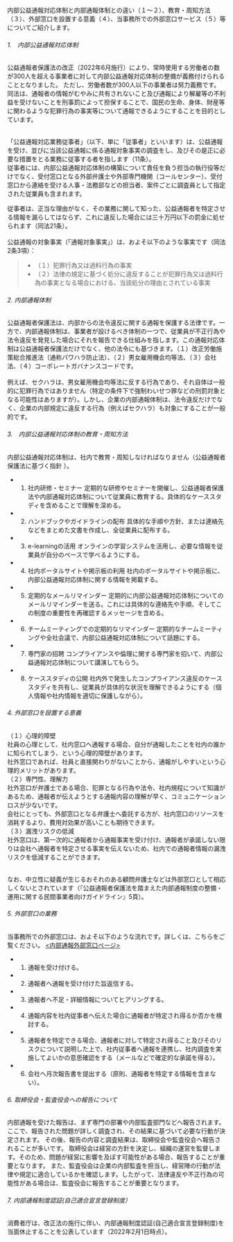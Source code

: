 内部公益通報対応体制と内部通報体制との違い（１〜２）、教育・周知方法（３）、外部窓口を設置する意義（４）、当事務所での外部窓口サービス（５）等についてご紹介します。
###### 1.　内部公益通報対応体制<br>
公益通報者保護法の改正（2022年6月施行）により、常時使用する労働者の数が300人を超える事業者に対して内部公益通報対応体制の整備が義務付けられることとなりました。
ただし、労働者数が300人以下の事業者は努力義務です。
<br>
同法は、通報者の情報がむやみに共有されないこと及び通報により解雇等の不利益を受けないことを刑事罰によって担保することで、国民の生命、身体、財産等に関わるような犯罪行為の事実等について通報できるようにすることを目的としています。<br>

<br>
「公益通報対応業務従事者」（以下、単に「従事者」といいます）は、公益通報を受け、並びに当該公益通報に係る通報対象事実の調査をし、及びその是正に必要な措置をとる業務に従事する者を指します（11条）。
<br>
従事者には、内部公益通報対応体制の構築について責任を負う担当の執行役等だけでなく、受付窓口となる外部弁護士や外部専門機関（コールセンター）、受付窓口から連絡を受ける人事・法務部などの担当者、案件ごとに調査員として指定された従業員も含まれます。
<br>

従事者は、正当な理由がなく、その業務に関して知った、公益通報者を特定させる情報を漏らしてはならず、これに違反した場合には三十万円以下の罰金に処せられます（同法21条）。
<br>
<br>
公益通報の対象事実（「通報対象事実」）は、およそ以下のような事実です（同法2条3項）：<br>
 >- （１）犯罪行為又は過料行為の事実
 >- （２）法律の規定に基づく処分に違反することが犯罪行為又は過料行為の事実となる場合における、当該処分の理由とされている事実

###### 2. 内部通報体制<br>

公益通報者保護法は、内部からの法令違反に関する通報を保護する法律です。一方で、内部通報体制は、事業者が設けるべき体制の一つで、従業員が不正行為や法令違反を発見した場合にそれを報告できる仕組みを指します。この通報対応体制は公益通報者保護法だけでなく、他の法令にも基づきます。（１）改正労働施策総合推進法（通称パワハラ防止法）、（２）男女雇用機会均等法、（３）会社法、（４）コーポレートガバナンスコードです。
<br>
<br>
例えば、セクハラは、男女雇用機会均等法に反する行為であり、それ自体は一般的に犯罪行為ではありません（特定の条件下で強制わいせつ罪などの刑罰対象となる可能性はありますが）。しかし、企業の内部通報体制は、法令違反だけでなく、企業の内部規定に違反する行為（例えばセクハラ）も対象にすることが一般的です。

###### 3.　内部公益通報対応体制の教育・周知方法<br>
内部公益通報対応体制は、社内で教育・周知しなければなりません（公益通報者保護法に基づく指針 ）。

- 1. 社内研修・セミナー
定期的な研修やセミナーを開催し、公益通報者保護法や内部通報対応体制について従業員に教育する。具体的なケーススタディを含めることで理解を深める。
- 2. ハンドブックやガイドラインの配布
具体的な手順や方針、または連絡先などをまとめた文書を作成し、全従業員に配布する。
- 3. e-learningの活用
オンラインの学習システムを活用し、必要な情報を従業員が自分のペースで学べるようにする。
- 4. 社内ポータルサイトや掲示板の利用
社内のポータルサイトや掲示板に、内部公益通報対応体制に関する情報を掲載する。
- 5. 定期的なメールリマインダー
定期的に内部公益通報対応体制についてのメールリマインダーを送る。これには具体的な連絡先や手順、そしてこの制度の重要性を再確認するメッセージを含める。
- 6. チームミーティングでの定期的なリマインダー
定期的なチームミーティングや全社会議で、内部公益通報対応体制について話題にする。
- 7. 専門家の招聘
コンプライアンスや倫理に関する専門家を招いて、内部公益通報対応体制について講演してもらう。
- 8. ケーススタディの公開
社内外で発生したコンプライアンス違反のケーススタディを共有し、従業員が具体的な状況を理解できるようにする（個人情報や社内情報を適切に保護しながら）。

###### 4. 外部窓口を設置する意義<br>
（１）心理的障壁
<br>
社員の心理として、社内窓口へ通報する場合、自分が通報したことを社内の誰かに知られてしまう、という心理的障壁があります。
<br>
社外窓口であれば、社員と直接関わりがないことから、通報がしやすいという心理的メリットがあります。
<br>
（２）専門性、理解力
<br>
社外窓口が弁護士である場合、犯罪となる行為や法令、社内規程について知識があるため、通報者が伝えようとする通報内容の理解が早く、コミュニケーションロスが少ないです。
<br>
会社にとっても、外部窓口となる弁護士へ委託する方が、社内窓口のリソースを消耗するより、費用対効果が高いことも期待できます。
<br>
（３）漏洩リスクの低減
<br>
社外窓口は、第一次的に通報者から通報事実を受け付け、通報者が承諾しない限りは会社へ通報者を特定させる事実を伝えないため、社内での通報者情報の漏洩リスクを低減することができます。
<br>
<br>

なお、中立性に疑義が生じるおそれのある顧問弁護士などは外部窓口として相応しくないとされています（『公益通報者保護法を踏まえた内部通報制度の整備・運用に関する民間事業者向けガイドライン』5頁）。

###### 5. 外部窓口の業務
当事務所での外部窓口は、およそ以下のような流れです。詳しくは、こちらをご覧ください。 <a href= "https://www.s-law.tokyo/whistleblowing-contact"><span style="text-decoration: underline"><内部通報外部窓口ページ></span></a>

- 1. 通報を受け付ける。
- 2. 通報者へ通報を受け付けた旨返信する。
- 3. 通報者へ不足・詳細情報についてヒアリングする。
- 4. 通報内容を社内従事者へ伝えた場合に通報者が特定され得るか否かを検討する。
- 5. 通報者を特定できる場合、通報者に対して特定され得ること及びそのリスクについて説明した上で、社内従事者へ通報を連携し、社内調査を実施してよいかの意思確認をする（メールなどで確定的な承諾を得る）。
- 6. 会社へ月次報告書を提出する（原則、通報者を特定する情報を含まない）。


###### 6. 取締役会・監査役会への報告について

内部通報を受けた報告は、まず専門の部署や内部監査部門などへ報告されます。ここで、報告された問題が詳しく調査され、その結果に基づいて必要な行動が決定されます。
その後、報告の内容と調査結果は、取締役会や監査役会へ報告されることが多いです。
取締役会は経営の方針を決定し、組織の運営を監督します。そのため、問題が経営に影響を及ぼす可能性がある場合、報告することが重要となります。
また、監査役会は企業の内部監査を担当し、経営陣の行動が法律や規定に適合しているかを確認します。したがって、法律違反や不正行為の可能性がある場合は、監査役会に報告することが重要となります。

###### 7. 内部通報制度認証(自己適合宣言登録制度）

消費者庁は、改正法の施行に伴い、内部通報制度認証(自己適合宣言登録制度)を当面休止することを公表しています（2022年2月1日時点）。




